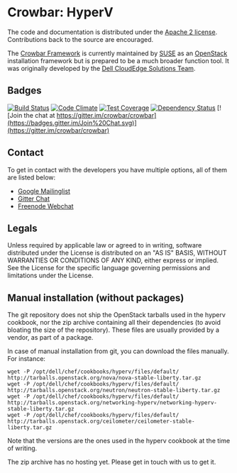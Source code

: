 # Crowbar: HyperV

The code and documentation is distributed under the [Apache 2 license](http://www.apache.org/licenses/LICENSE-2.0.html).
Contributions back to the source are encouraged.

The [Crowbar Framework](https://github.com/crowbar/crowbar) is currently maintained by [SUSE](http://www.suse.com/) as
an [OpenStack](http://openstack.org) installation framework but is prepared to be a much broader function tool. It was
originally developed by the [Dell CloudEdge Solutions Team](http://dell.com/openstack).

## Badges

[![Build Status](https://travis-ci.org/crowbar/crowbar-hyperv.svg?branch=master)](https://travis-ci.org/crowbar/crowbar-hyperv)
[![Code Climate](https://codeclimate.com/github/crowbar/crowbar-hyperv/badges/gpa.svg)](https://codeclimate.com/github/crowbar/crowbar-hyperv)
[![Test Coverage](https://codeclimate.com/github/crowbar/crowbar-hyperv/badges/coverage.svg)](https://codeclimate.com/github/crowbar/crowbar-hyperv)
[![Dependency Status](https://gemnasium.com/crowbar/crowbar-hyperv.svg)](https://gemnasium.com/crowbar/crowbar-hyperv)
[![Join the chat at https://gitter.im/crowbar/crowbar](https://badges.gitter.im/Join%20Chat.svg)](https://gitter.im/crowbar/crowbar)

## Contact

To get in contact with the developers you have multiple options, all of them are listed below:

* [Google Mailinglist](https://groups.google.com/forum/#!forum/crowbar)
* [Gitter Chat](https://gitter.im/crowbar/crowbar)
* [Freenode Webchat](http://webchat.freenode.net/?channels=%23crowbar)

## Legals

Unless required by applicable law or agreed to in writing, software distributed under the License is distributed on
an "AS IS" BASIS, WITHOUT WARRANTIES OR CONDITIONS OF ANY KIND, either express or implied. See the License for the
specific language governing permissions and limitations under the License.


## Manual installation (without packages)

The git repository does not ship the OpenStack tarballs used in the hyperv cookbook, nor the zip archive containing all
their dependencies (to avoid bloating the size of the repository). These files are usually provided by a vendor, as part
of a package.

In case of manual installation from git, you can download the files manually. For instance:

```
wget -P /opt/dell/chef/cookbooks/hyperv/files/default/ http://tarballs.openstack.org/nova/nova-stable-liberty.tar.gz
wget -P /opt/dell/chef/cookbooks/hyperv/files/default/ http://tarballs.openstack.org/neutron/neutron-stable-liberty.tar.gz
wget -P /opt/dell/chef/cookbooks/hyperv/files/default/ http://tarballs.openstack.org/networking-hyperv/networking-hyperv-stable-liberty.tar.gz
wget -P /opt/dell/chef/cookbooks/hyperv/files/default/ http://tarballs.openstack.org/ceilometer/ceilometer-stable-liberty.tar.gz
```

Note that the versions are the ones used in the hyperv cookbook at the time of writing.

The zip archive has no hosting yet. Please get in touch with us to get it.
